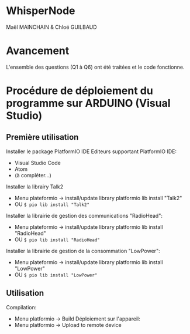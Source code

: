 WhisperNode
=================================================
Maël MAINCHAIN & Chloé GUILBAUD 

# Avancement
L'ensemble des questions (Q1 à Q6) ont été traitées et le code fonctionne.

# Procédure de déploiement du programme sur ARDUINO (Visual Studio)

## Première utilisation
Installer le package PlatformIO IDE
Editeurs supportant PlatformIO IDE:
 - Visual Studio Code
 - Atom
 - (à compléter...)

Installer la librairy Talk2 
 - Menu plateformio -> install/update library platformio lib install "Talk2"
 - OU `$ pio lib install "Talk2"`

Installer la librairie de gestion des communications "RadioHead":
 - Menu plateformio -> install/update library platformio lib install "RadioHead"
 - OU `$ pio lib install "RadioHead"`

Installer la librairie de gestion de la consommation "LowPower":
 - Menu plateformio -> install/update library platformio lib install "LowPower"
 - OU `$ pio lib install "LowPower"`

## Utilisation
Compilation:
 - Menu platformio -> Build
Déploiement sur l'appareil:
 - Menu platformio -> Upload to remote device


